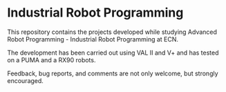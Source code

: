 # Industrial Robot Programming

This repository contains the projects developed while studying Advanced Robot Programming - Industrial Robot Programming at ECN.

The development has been carried out using VAL II and V+ and has tested on a PUMA and a RX90 robots.

Feedback, bug reports, and comments are not only welcome, but strongly encouraged.
